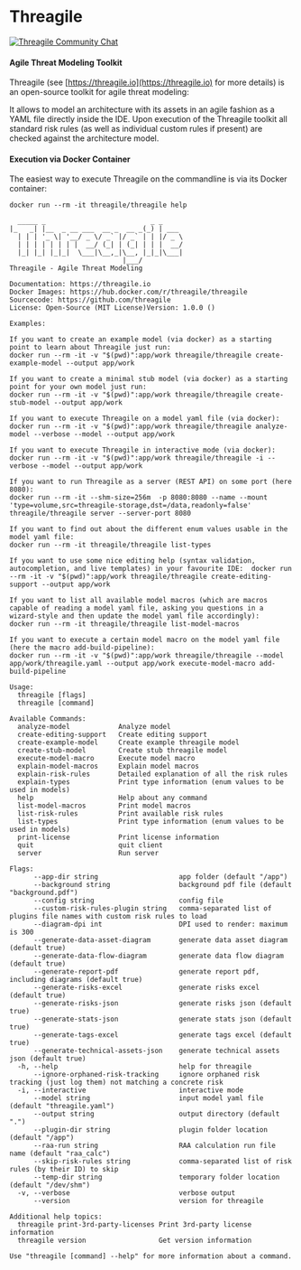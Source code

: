 # Threagile

[![Threagile Community Chat](https://badges.gitter.im/Threagile/community.svg)](https://gitter.im/Threagile/community)

#### Agile Threat Modeling Toolkit
Threagile (see [https://threagile.io](https://threagile.io) for more details) is an open-source toolkit for
agile threat modeling:

It allows to model an architecture with its assets in an agile fashion as a YAML file directly inside the IDE.
Upon execution of the Threagile toolkit all standard risk rules (as well as individual custom rules if present)
are checked against the architecture model.


#### Execution via Docker Container
The easiest way to execute Threagile on the commandline is via its Docker container:

    docker run --rm -it threagile/threagile help

      _____ _                          _ _
    |_   _| |__  _ __ ___  __ _  __ _(_) | ___
      | | | '_ \| '__/ _ \/ _` |/ _` | | |/ _ \
      | | | | | | | |  __/ (_| | (_| | | |  __/
      |_| |_| |_|_|  \___|\__,_|\__, |_|_|\___|
                                |___/
    Threagile - Agile Threat Modeling

    Documentation: https://threagile.io
    Docker Images: https://hub.docker.com/r/threagile/threagile
    Sourcecode: https://github.com/threagile
    License: Open-Source (MIT License)Version: 1.0.0 ()

    Examples:

    If you want to create an example model (via docker) as a starting point to learn about Threagile just run:
    docker run --rm -it -v "$(pwd)":app/work threagile/threagile create-example-model --output app/work

    If you want to create a minimal stub model (via docker) as a starting point for your own model just run:
    docker run --rm -it -v "$(pwd)":app/work threagile/threagile create-stub-model --output app/work

    If you want to execute Threagile on a model yaml file (via docker):
    docker run --rm -it -v "$(pwd)":app/work threagile/threagile analyze-model --verbose --model --output app/work

    If you want to execute Threagile in interactive mode (via docker):
    docker run --rm -it -v "$(pwd)":app/work threagile/threagile -i --verbose --model --output app/work

    If you want to run Threagile as a server (REST API) on some port (here 8080):
    docker run --rm -it --shm-size=256m  -p 8080:8080 --name --mount 'type=volume,src=threagile-storage,dst=/data,readonly=false' threagile/threagile server --server-port 8080

    If you want to find out about the different enum values usable in the model yaml file:
    docker run --rm -it threagile/threagile list-types

    If you want to use some nice editing help (syntax validation, autocompletion, and live templates) in your favourite IDE:  docker run --rm -it -v "$(pwd)":app/work threagile/threagile create-editing-support --output app/work

    If you want to list all available model macros (which are macros capable of reading a model yaml file, asking you questions in a wizard-style and then update the model yaml file accordingly):
    docker run --rm -it threagile/threagile list-model-macros

    If you want to execute a certain model macro on the model yaml file (here the macro add-build-pipeline):
    docker run --rm -it -v "$(pwd)":app/work threagile/threagile --model app/work/threagile.yaml --output app/work execute-model-macro add-build-pipeline

    Usage:
      threagile [flags]
      threagile [command]

    Available Commands:
      analyze-model            Analyze model
      create-editing-support   Create editing support
      create-example-model     Create example threagile model
      create-stub-model        Create stub threagile model
      execute-model-macro      Execute model macro
      explain-model-macros     Explain model macros
      explain-risk-rules       Detailed explanation of all the risk rules
      explain-types            Print type information (enum values to be used in models)
      help                     Help about any command
      list-model-macros        Print model macros
      list-risk-rules          Print available risk rules
      list-types               Print type information (enum values to be used in models)
      print-license            Print license information
      quit                     quit client
      server                   Run server

    Flags:
          --app-dir string                    app folder (default "/app")
          --background string                 background pdf file (default "background.pdf")
          --config string                     config file
          --custom-risk-rules-plugin string   comma-separated list of plugins file names with custom risk rules to load
          --diagram-dpi int                   DPI used to render: maximum is 300
          --generate-data-asset-diagram       generate data asset diagram (default true)
          --generate-data-flow-diagram        generate data flow diagram (default true)
          --generate-report-pdf               generate report pdf, including diagrams (default true)
          --generate-risks-excel              generate risks excel (default true)
          --generate-risks-json               generate risks json (default true)
          --generate-stats-json               generate stats json (default true)
          --generate-tags-excel               generate tags excel (default true)
          --generate-technical-assets-json    generate technical assets json (default true)
      -h, --help                              help for threagile
          --ignore-orphaned-risk-tracking     ignore orphaned risk tracking (just log them) not matching a concrete risk
      -i, --interactive                       interactive mode
          --model string                      input model yaml file (default "threagile.yaml")
          --output string                     output directory (default ".")
          --plugin-dir string                 plugin folder location (default "/app")
          --raa-run string                    RAA calculation run file name (default "raa_calc")
          --skip-risk-rules string            comma-separated list of risk rules (by their ID) to skip
          --temp-dir string                   temporary folder location (default "/dev/shm")
      -v, --verbose                           verbose output
          --version                           version for threagile

    Additional help topics:
      threagile print-3rd-party-licenses Print 3rd-party license information
      threagile version                  Get version information

    Use "threagile [command] --help" for more information about a command.
